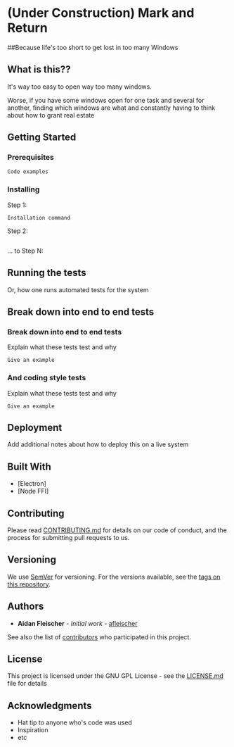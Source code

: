# (Under Construction) Mark and Return  
##Because life's too short to get lost in too many Windows


## What is this??

It's way too easy to open way too many windows.  

Worse, if you have some windows open for one task and several for another, finding which windows are what and constantly having to think about how to grant real estate 


## Getting Started


### Prerequisites



```
Code examples
```

### Installing


Step 1: 

```
Installation command
```

Step 2:
```

```

... to Step N:


## Running the tests

Or, how one runs automated tests for the system

## Break down into end to end tests



### Break down into end to end tests

Explain what these tests test and why

```
Give an example
```

### And coding style tests

Explain what these tests test and why

```
Give an example
```

## Deployment

Add additional notes about how to deploy this on a live system

## Built With

* [Electron]
* [Node FFI]

## Contributing

Please read [CONTRIBUTING.md](https://gist.github.com/PurpleBooth/b24679402957c63ec426) for details on our code of conduct, and the process for submitting pull requests to us.

## Versioning

We use [SemVer](http://semver.org/) for versioning. For the versions available, see the [tags on this repository](https://github.com/your/project/tags). 

## Authors

* **Aidan Fleischer** - *Initial work* - [afleischer](https://github.com/afleischer)

See also the list of [contributors](https://github.com/your/project/contributors) who participated in this project.

## License

This project is licensed under the GNU GPL License - see the [LICENSE.md](LICENSE.md) file for details

## Acknowledgments

* Hat tip to anyone who's code was used
* Inspiration
* etc
